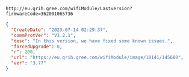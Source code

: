 `http://eu.grih.gree.com/wifiModule/Lastversion?firmwareCode=362001065736`

```json
{
  "CreateDate": "2023-07-14 02:29:37",
  "commProtVer": "V1.2.1",
  "desc": "In this version, we have fixed some known issues.",
  "forcedUpgrade": 0,
  "r": 200,
  "url": "https://eu.grih.gree.com/wifiModule/image/10141/145680",
  "ver": "3.77"
}
```